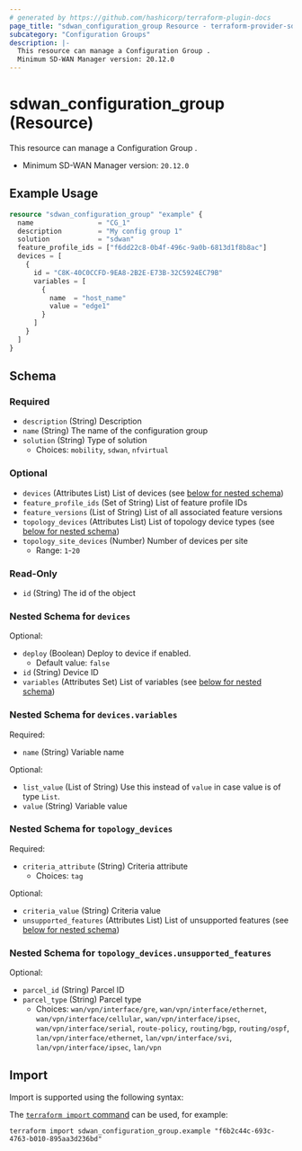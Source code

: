 ```yaml
---
# generated by https://github.com/hashicorp/terraform-plugin-docs
page_title: "sdwan_configuration_group Resource - terraform-provider-sdwan"
subcategory: "Configuration Groups"
description: |-
  This resource can manage a Configuration Group .
  Minimum SD-WAN Manager version: 20.12.0
---
```


# sdwan_configuration_group (Resource)

This resource can manage a Configuration Group .
  - Minimum SD-WAN Manager version: `20.12.0`

## Example Usage

```terraform
resource "sdwan_configuration_group" "example" {
  name                = "CG_1"
  description         = "My config group 1"
  solution            = "sdwan"
  feature_profile_ids = ["f6dd22c8-0b4f-496c-9a0b-6813d1f8b8ac"]
  devices = [
    {
      id = "C8K-40C0CCFD-9EA8-2B2E-E73B-32C5924EC79B"
      variables = [
        {
          name  = "host_name"
          value = "edge1"
        }
      ]
    }
  ]
}
```

<!-- schema generated by tfplugindocs -->
## Schema

### Required

- `description` (String) Description
- `name` (String) The name of the configuration group
- `solution` (String) Type of solution
  - Choices: `mobility`, `sdwan`, `nfvirtual`

### Optional

- `devices` (Attributes List) List of devices (see [below for nested schema](#nestedatt--devices))
- `feature_profile_ids` (Set of String) List of feature profile IDs
- `feature_versions` (List of String) List of all associated feature versions
- `topology_devices` (Attributes List) List of topology device types (see [below for nested schema](#nestedatt--topology_devices))
- `topology_site_devices` (Number) Number of devices per site
  - Range: `1`-`20`

### Read-Only

- `id` (String) The id of the object

<a id="nestedatt--devices"></a>
### Nested Schema for `devices`

Optional:

- `deploy` (Boolean) Deploy to device if enabled.
  - Default value: `false`
- `id` (String) Device ID
- `variables` (Attributes Set) List of variables (see [below for nested schema](#nestedatt--devices--variables))

<a id="nestedatt--devices--variables"></a>
### Nested Schema for `devices.variables`

Required:

- `name` (String) Variable name

Optional:

- `list_value` (List of String) Use this instead of `value` in case value is of type `List`.
- `value` (String) Variable value



<a id="nestedatt--topology_devices"></a>
### Nested Schema for `topology_devices`

Required:

- `criteria_attribute` (String) Criteria attribute
  - Choices: `tag`

Optional:

- `criteria_value` (String) Criteria value
- `unsupported_features` (Attributes List) List of unsupported features (see [below for nested schema](#nestedatt--topology_devices--unsupported_features))

<a id="nestedatt--topology_devices--unsupported_features"></a>
### Nested Schema for `topology_devices.unsupported_features`

Optional:

- `parcel_id` (String) Parcel ID
- `parcel_type` (String) Parcel type
  - Choices: `wan/vpn/interface/gre`, `wan/vpn/interface/ethernet`, `wan/vpn/interface/cellular`, `wan/vpn/interface/ipsec`, `wan/vpn/interface/serial`, `route-policy`, `routing/bgp`, `routing/ospf`, `lan/vpn/interface/ethernet`, `lan/vpn/interface/svi`, `lan/vpn/interface/ipsec`, `lan/vpn`

## Import

Import is supported using the following syntax:

The [`terraform import` command](https://developer.hashicorp.com/terraform/cli/commands/import) can be used, for example:

```shell
terraform import sdwan_configuration_group.example "f6b2c44c-693c-4763-b010-895aa3d236bd"
```
